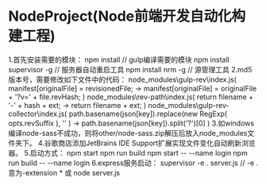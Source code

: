 # NodeProject(Node前端开发自动化构建工程)

1.首先安装需要的模块：
  npm install                   // gulp编译需要的模块
  npm install supervisor -g     // 服务器自动重启工具
  npm install nrm -g            // 源管理工具
2.md5版本号，需要修改如下文件中的代码：
  node_modules\gulp-rev\index.js( manifest[originalFile] = revisionedFile;  ->  manifest[originalFile] = originalFile + '?v=' + file.revHash; )
  node_modules\rev-path\index.js( return filename + '-' + hash + ext;  ->  return filename + ext; )
  node_modules\gulp-rev-collector\index.js( path.basename(json[key]).replace(new RegExp( opts.revSuffix ), '' )  ->  path.basename(json[key]).split('?')[0] )
3.如windows编译node-sass不成功，则将other/node-sass.zip解压后放入node_modules文件夹下。
4.谷歌商店添加JetBrains IDE Support扩展实现文件变化自动刷新浏览器。
5.启动方式：
  npm start
  npm run build
  npm start -- --name login
  npm run build -- --name login
6.express服务启动：
  supervisor -e . server.js     // -e .意为-extension *
  或 node server.js
